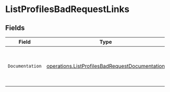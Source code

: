 # ListProfilesBadRequestLinks


## Fields

| Field                                                                                                            | Type                                                                                                             | Required                                                                                                         | Description                                                                                                      |
| ---------------------------------------------------------------------------------------------------------------- | ---------------------------------------------------------------------------------------------------------------- | ---------------------------------------------------------------------------------------------------------------- | ---------------------------------------------------------------------------------------------------------------- |
| `Documentation`                                                                                                  | [operations.ListProfilesBadRequestDocumentation](../../models/operations/listprofilesbadrequestdocumentation.md) | :heavy_check_mark:                                                                                               | The URL to the generic Mollie API error handling guide.                                                          |
